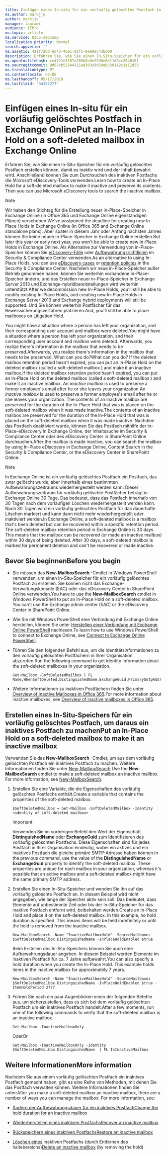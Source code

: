 ```yaml
---
title: Einfügen eines In-situ für ein vorläufig gelöschtes Postfach in Exchange Online
ms.author: markjjo
author: markjjo
manager: laurawi
audience: ITPro
ms.topic: article
ms.service: O365-seccomp
localization_priority: Normal
search.appverid: ''
ms.assetid: 421f72bd-dd43-4be1-82f5-0ae9ac43bd00
description: Erfahren Sie, wie Sie einen In-Situ-Speicher für ein vorläufig gelöschtes Postfach erstellen können, damit es inaktiv wird und der Inhalt bewahrt wird. Anschließend können Sie zum Durchsuchen des inaktiven Postfachs die Microsoft eDiscovery-Tools verwenden.
ms.openlocfilehash: ce4121e6187a765b5a9e23d6e6e11d8cc2640161
ms.sourcegitcommit: 9d67cb52544321a430343d39eb336112c1a11d35
ms.translationtype: MT
ms.contentlocale: de-DE
ms.lasthandoff: 05/17/2019
ms.locfileid: "34157277"
---
```

# <a name="put-an-in-place-hold-on-a-soft-deleted-mailbox-in-exchange-online"></a><span data-ttu-id="22f40-104">Einfügen eines In-situ für ein vorläufig gelöschtes Postfach in Exchange Online</span><span class="sxs-lookup"><span data-stu-id="22f40-104">Put an In-Place Hold on a soft-deleted mailbox in Exchange Online</span></span>

<span data-ttu-id="22f40-p102">Erfahren Sie, wie Sie einen In-Situ-Speicher für ein vorläufig gelöschtes Postfach erstellen können, damit es inaktiv wird und der Inhalt bewahrt wird. Anschließend können Sie zum Durchsuchen des inaktiven Postfachs die Microsoft eDiscovery-Tools verwenden.</span><span class="sxs-lookup"><span data-stu-id="22f40-p102">Learn how to create an In-Place Hold for a soft-deleted mailbox to make it inactive and preserve its contents. Then you can use Microsoft eDiscovery tools to search the inactive mailbox.</span></span>
  
> [!NOTE]
> <span data-ttu-id="22f40-107">Wir haben den Stichtag für die Erstellung neuer in-Place-Speicher in Exchange Online (in Office 365 und Exchange Online eigenständigen Plänen) verschoben.</span><span class="sxs-lookup"><span data-stu-id="22f40-107">We've postponed the deadline for creating new In-Place Holds in Exchange Online (in Office 365 and Exchange Online standalone plans).</span></span> <span data-ttu-id="22f40-108">Aber später in diesem Jahr oder Anfang nächsten Jahres können Sie keine neuen in-Place-Speicher in Exchange Online erstellen.</span><span class="sxs-lookup"><span data-stu-id="22f40-108">But later this year or early next year, you won't be able to create new In-Place Holds in Exchange Online.</span></span> <span data-ttu-id="22f40-109">Als Alternative zur Verwendung von in-Place-Speicher können Sie [eDiscovery-Fälle](https://go.microsoft.com/fwlink/?linkid=780738) oder [Aufbewahrungsrichtlinien](https://go.microsoft.com/fwlink/?linkid=827811) im Security & Compliance Center verwenden.</span><span class="sxs-lookup"><span data-stu-id="22f40-109">As an alternative to using In-Place Holds, you can use [eDiscovery cases](https://go.microsoft.com/fwlink/?linkid=780738) or [retention policies](https://go.microsoft.com/fwlink/?linkid=827811) in the Security & Compliance Center.</span></span> <span data-ttu-id="22f40-110">Nachdem wir neue in-Place-Speicher außer Betrieb genommen haben, können Sie weiterhin vorhandene in-Place-Speicher ändern, und das Erstellen neuer in-Place-Speicher in Exchange Server 2013 und Exchange-hybridbereitstellungen wird weiterhin unterstützt.</span><span class="sxs-lookup"><span data-stu-id="22f40-110">After we decommission new In-Place Holds, you'll still be able to modify existing In-Place Holds, and creating new In-Place Holds in Exchange Server 2013 and Exchange hybrid deployments will still be supported.</span></span> <span data-ttu-id="22f40-111">Und Sie können weiterhin Postfächer für das Beweissicherungsverfahren platzieren.</span><span class="sxs-lookup"><span data-stu-id="22f40-111">And, you'll still be able to place mailboxes on Litigation Hold.</span></span> 
  
<span data-ttu-id="22f40-112">You might have a situation where a person has left your organization, and their corresponding user account and mailbox were deleted.</span><span class="sxs-lookup"><span data-stu-id="22f40-112">You might have a situation where a person has left your organization, and their corresponding user account and mailbox were deleted.</span></span> <span data-ttu-id="22f40-113">Afterwards, you realize there's information in the mailbox that needs to be preserved.</span><span class="sxs-lookup"><span data-stu-id="22f40-113">Afterwards, you realize there's information in the mailbox that needs to be preserved.</span></span> <span data-ttu-id="22f40-114">What can you do?</span><span class="sxs-lookup"><span data-stu-id="22f40-114">What can you do?</span></span> <span data-ttu-id="22f40-115">If the deleted mailbox retention period hasn't expired, you can put an In-Place Hold on the deleted mailbox (called a  soft-deleted mailbox ) and make it an inactive mailbox.</span><span class="sxs-lookup"><span data-stu-id="22f40-115">If the deleted mailbox retention period hasn't expired, you can put an In-Place Hold on the deleted mailbox (called a  soft-deleted mailbox ) and make it an inactive mailbox.</span></span> <span data-ttu-id="22f40-116">An  *inactive mailbox*  is used to preserve a former employee's email after he or she leaves your organization.</span><span class="sxs-lookup"><span data-stu-id="22f40-116">An  *inactive mailbox*  is used to preserve a former employee's email after he or she leaves your organization.</span></span> <span data-ttu-id="22f40-117">The contents of an inactive mailbox are preserved for the duration of the In-Place Hold that was is placed on the soft-deleted mailbox when it was made inactive.</span><span class="sxs-lookup"><span data-stu-id="22f40-117">The contents of an inactive mailbox are preserved for the duration of the In-Place Hold that was is placed on the soft-deleted mailbox when it was made inactive.</span></span> <span data-ttu-id="22f40-118">Nachdem das Postfach deaktiviert wurde, können Sie das Postfach mithilfe der in-Place-eDiscovery in Exchange Online, der Inhaltssuche im Security & Compliance Center oder des eDiscovery Center in SharePoint Online durchsuchen.</span><span class="sxs-lookup"><span data-stu-id="22f40-118">After the mailbox is made inactive, you can search the mailbox by using In-Place eDiscovery in Exchange Online, Content Search in the Security & Compliance Center, or the eDiscovery Center in SharePoint Online.</span></span> 
  
> [!NOTE]
> <span data-ttu-id="22f40-p105">In Exchange Online ist ein vorläufig gelöschtes Postfach ein Postfach, das zwar gelöscht wurde, aber innerhalb eines bestimmten Aufbewahrungszeitraums wiederhergestellt werden kann. Dieser Aufbewahrungszeitraum für vorläufig gelöschte Postfächer beträgt in Exchange Online 30 Tage. Das bedeutet, dass das Postfach innerhalb von 30 Tagen nach dem vorläufigen Löschen wiederhergestellt werden kann. Nach 30 Tagen wird ein vorläufig gelöschtes Postfach für das dauerhafte Löschen markiert und kann dann nicht mehr wiederhergestellt oder inaktiviert werden.</span><span class="sxs-lookup"><span data-stu-id="22f40-p105">In Exchange Online, a soft-deleted mailbox is a mailbox that's been deleted but can be recovered within a specific retention period. The soft-deleted mailbox retention period in Exchange Online is 30 days. This means that the mailbox can be recovered (or made an inactive mailbox) within 30 days of being deleted. After 30 days, a soft-deleted mailbox is marked for permanent deletion and can't be recovered or made inactive.</span></span> 
  
## <a name="before-you-begin"></a><span data-ttu-id="22f40-123">Bevor Sie beginnen</span><span class="sxs-lookup"><span data-stu-id="22f40-123">Before you begin</span></span>

- <span data-ttu-id="22f40-p106">Sie müssen das **New-MailboxSearch** -Cmdlet in Windows PowerShell verwenden, um einen In-Situ-Speicher für ein vorläufig gelöschtes Postfach zu erstellen. Sie können nicht das Exchange-Verwaltungskonsole (EAC) oder das eDiscovery Center in SharePoint Online verwenden.</span><span class="sxs-lookup"><span data-stu-id="22f40-p106">You have to use the **New-MailboxSearch** cmdlet in Windows PowerShell to put an In-Place Hold on a soft-deleted mailbox. You can't use the Exchange admin center (EAC) or the eDiscovery Center in SharePoint Online.</span></span> 
    
- <span data-ttu-id="22f40-126">Wie Sie mit Windows PowerShell eine Verbindung mit Exchange Online herstellen, können Sie unter [Herstellen einer Verbindung mit Exchange Online PowerShell](https://go.microsoft.com/fwlink/p/?linkid=396554) nachlesen.</span><span class="sxs-lookup"><span data-stu-id="22f40-126">To learn how to use Windows PowerShell to connect to Exchange Online, see [Connect to Exchange Online PowerShell](https://go.microsoft.com/fwlink/p/?linkid=396554).</span></span>
    
- <span data-ttu-id="22f40-127">Führen Sie den folgenden Befehl aus, um die Identitätsinformationen zu den vorläufig gelöschten Postfächern in Ihrer Organisation abzurufen.</span><span class="sxs-lookup"><span data-stu-id="22f40-127">Run the following command to get identity information about the soft-deleted mailboxes in your organization.</span></span> 
    
  ```
  Get-Mailbox -SoftDeletedMailbox | FL Name,WhenSoftDeleted,DistinguishedName,ExchangeGuid,PrimarySmtpAddress
  ```

- <span data-ttu-id="22f40-128">Weitere Informationen zu inaktiven Postfächern finden Sie unter [Overview of inactive Mailboxes in Office 365](inactive-mailboxes-in-office-365.md).</span><span class="sxs-lookup"><span data-stu-id="22f40-128">For more information about inactive mailboxes, see [Overview of inactive mailboxes in Office 365](inactive-mailboxes-in-office-365.md).</span></span>
    
## <a name="put-an-in-place-hold-on-a-soft-deleted-mailbox-to-make-it-an-inactive-mailbox"></a><span data-ttu-id="22f40-129">Erstellen eines In-Situ-Speichers für ein vorläufig gelöschtes Postfach, um daraus ein inaktives Postfach zu machen</span><span class="sxs-lookup"><span data-stu-id="22f40-129">Put an In-Place Hold on a soft-deleted mailbox to make it an inactive mailbox</span></span>

<span data-ttu-id="22f40-p107">Verwenden Sie das **New-MailboxSearch** -Cmdlet, um aus dem vorläufig gelöschten Postfach ein inaktives Postfach zu machen. Weitere Informationen finden Sie unter [New-MailboxSearch](http://technet.microsoft.com/library/74303b47-bb49-407c-a43b-590356eae35c.aspx).</span><span class="sxs-lookup"><span data-stu-id="22f40-p107">Use the **New-MailboxSearch** cmdlet to make a soft-deleted mailbox an inactive mailbox. For more information, see [New-MailboxSearch](http://technet.microsoft.com/library/74303b47-bb49-407c-a43b-590356eae35c.aspx).</span></span>
  
1. <span data-ttu-id="22f40-132">Erstellen Sie eine Variable, die die Eigenschaften des vorläufig gelöschten Postfachs enthält.</span><span class="sxs-lookup"><span data-stu-id="22f40-132">Create a variable that contains the properties of the soft-deleted mailbox.</span></span> 
    
   ```
   $SoftDeletedMailbox = Get-Mailbox -SoftDeletedMailbox -Identity <identity of soft-deleted mailbox>
   ```

    > [!IMPORTANT]
    > <span data-ttu-id="22f40-p108">Verwenden Sie im vorherigen Befehl den Wert der Eigenschaft **DistinguishedName** oder **ExchangeGuid** zum Identifizieren des vorläufig gelöschten Postfachs. Diese Eigenschaften sind für jedes Postfach in Ihrer Organisation eindeutig, wobei ein aktives und ein inaktives Postfach die gleiche primäre SMTP-Adresse haben können.</span><span class="sxs-lookup"><span data-stu-id="22f40-p108">In the previous command, use the value of the **DistinguishedName** or **ExchangeGuid** property to identify the soft-deleted mailbox. These properties are unique for each mailbox in your organization, whereas it's possible that an active mailbox and a soft-deleted mailbox might have the same primary SMTP address.</span></span> 
  
2. <span data-ttu-id="22f40-p109">Erstellen Sie einen In-Situ-Speicher und wenden Sie ihn auf das vorläufig gelöschte Postfach an. In diesem Beispiel wird nicht angegeben, wie lange der Speicher aktiv sein soll. Das bedeutet, dass Elemente auf unbestimmte Zeit oder bis der In-Situ-Speicher für das inaktive Postfach entfernt wird, beibehalten werden.</span><span class="sxs-lookup"><span data-stu-id="22f40-p109">Create an In-Place Hold and place it on the soft-deleted mailbox. In this example, no hold duration is specified. This means items will be held indefinitely or until the hold is removed from the inactive mailbox.</span></span>
    
   ```
   New-MailboxSearch -Name "InactiveMailboxHold" -SourceMailboxes $SoftDeletedMailbox.DistinguishedName -InPlaceHoldEnabled $true
    ```
   <span data-ttu-id="22f40-p110">Beim Erstellen des In-Situ-Speichers können Sie auch eine Aufbewahrungsdauer angeben. In diesem Beispiel werden Elemente im inaktiven Postfach für ca. 7 Jahre aufbewahrt.</span><span class="sxs-lookup"><span data-stu-id="22f40-p110">You can also specify a hold duration when you create the In-Place Hold. This example holds items in the inactive mailbox for approximately 7 years.</span></span>
    
   ```
   New-MailboxSearch -Name "InactiveMailboxHold" -SourceMailboxes $SoftDeletedMailbox.DistinguishedName -InPlaceHoldEnabled $true -ItemHoldPeriod 2777
   ```

3. <span data-ttu-id="22f40-140">Führen Sie nach ein paar Augenblicken einen der folgenden Befehle aus, um sicherzustellen, dass es sich bei dem vorläufig gelöschten Postfach um ein inaktives Postfach handelt.</span><span class="sxs-lookup"><span data-stu-id="22f40-140">After a few moments, run one of the following commands to verify that the soft-deleted mailbox is an inactive mailbox.</span></span>
    
   ```
   Get-Mailbox -InactiveMailboxOnly
   ```

    <span data-ttu-id="22f40-141">Oder</span><span class="sxs-lookup"><span data-stu-id="22f40-141">Or</span></span>
    
   ```
   Get-Mailbox -InactiveMailboxOnly -Identity $SoftDeletedMailbox.DistinguishedName  | FL IsInactiveMailbox
   ```

## <a name="more-information"></a><span data-ttu-id="22f40-142">Weitere Informationen</span><span class="sxs-lookup"><span data-stu-id="22f40-142">More information</span></span>

<span data-ttu-id="22f40-p111">Nachdem Sie aus einem vorläufig gelöschten Postfach ein inaktives Postfach gemacht haben, gibt es eine Reihe von Methoden, mit denen Sie das Postfach verwalten können. Weitere Informationen finden Sie unter:</span><span class="sxs-lookup"><span data-stu-id="22f40-p111">After you make a soft-deleted mailbox an inactive mailbox, there are a number of ways you can manage the mailbox. For more information, see:</span></span>
  
- [<span data-ttu-id="22f40-145">Ändern der Aufbewahrungsdauer für ein inaktives Postfach</span><span class="sxs-lookup"><span data-stu-id="22f40-145">Change the hold duration for an inactive mailbox</span></span>](change-the-hold-duration-for-an-inactive-mailbox.md)
    
- [<span data-ttu-id="22f40-146">Wiederherstellen eines inaktiven Postfachs</span><span class="sxs-lookup"><span data-stu-id="22f40-146">Recover an inactive mailbox</span></span>](recover-an-inactive-mailbox.md)
    
- [<span data-ttu-id="22f40-147">Rückspeichern eines inaktiven Postfachs</span><span class="sxs-lookup"><span data-stu-id="22f40-147">Restore an inactive mailbox</span></span>](restore-an-inactive-mailbox.md)
    
- <span data-ttu-id="22f40-148">[Löschen eines](delete-an-inactive-mailbox.md) inaktiven Postfachs (durch Entfernen des haltebereichs)</span><span class="sxs-lookup"><span data-stu-id="22f40-148">[Delete an inactive mailbox](delete-an-inactive-mailbox.md) (by removing the hold)</span></span>
